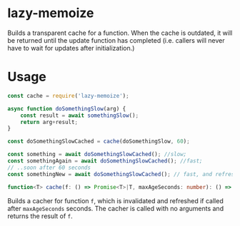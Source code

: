 # lazy-memoize

Builds a transparent cache for a function. When the cache is outdated, it will be returned until the update function has completed (i.e. callers will never have to wait for updates after initialization.)

# Usage

```js
const cache = require('lazy-memoize');

async function doSomethingSlow(arg) {
	const result = await somethingSlow();
	return arg+result;
}

const doSomethingSlowCached = cache(doSomethingSlow, 60);

const something = await doSomethingSlowCached(); //slow;
const somethingAgain = await doSomethingSlowCached(); //fast;
// ..soon after 60 seconds
const somethingNew = await doSomethingSlowCached(); // fast, and refreshed.
```

```ts
function<T> cache(f: () => Promise<T>|T, maxAgeSeconds: number): () => Promise<T>
```

Builds a cacher for function `f`, which is invalidated and refreshed if called after `maxAgeSeconds` seconds. The cacher is called with no arguments and returns the result of `f`.

